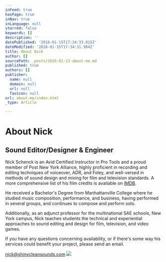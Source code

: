 ```yaml
---
inFeed: true
hasPage: true
inNav: true
inLanguage: null
starred: false
keywords: []
description: ''
datePublished: '2016-01-15T17:34:33.015Z'
dateModified: '2016-01-15T17:34:31.984Z'
title: About Nick
author: []
sourcePath: _posts/2016-01-13-about-me.md
published: true
authors: []
publisher:
  name: null
  domain: null
  url: null
  favicon: null
url: about-me/index.html
_type: Article

---
```

# About Nick

## Sound Editor/Designer & Engineer

Nick Schenck is an Avid
Certified Instructor in Pro Tools and a proud member of Post New York Alliance,
highly proficient in recording and editing techniques of voiceover, ADR, and
Foley, and well-versed in methods of sound design and mixing for film and
television standards. A more comprehensive list of his film credits is available on [IMDB][0].

He received
a Bachelor's Degree from Manhattanville College where he studied music
composition, performance, and business, having performed in several groups, and
continues to compose and perform solo.

Additionally,
as an adjunct professor for the multinational SAE schools, New York campus, Nick teaches students the technical and experiential approaches to sound editing
and design for film, television, and video games.

If you have
any questions concerning availability, or if there's some way his services
could benefit your project, please send an email.

[nick@shinycleansounds.com][1]
![](https://s3-us-west-2.amazonaws.com/the-grid-img/p/cbd96b2f14b97bf66da9198908c6a5644488f0e0.png)

[0]: http://www.imdb.com/name/nm1993521/
[1]: mailto:nick@shinycleansounds.com